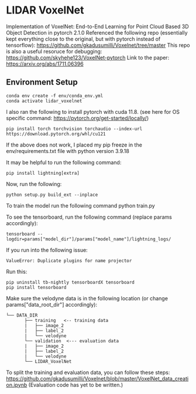 # LIDAR VoxelNet

Implementation of VoxelNet: End-to-End Learning for Point Cloud Based 3D Object Detection in pytorch 2.1.0
Referenced the following repo (essentially kept everything close to the original, but with pytorch instead of tensorflow): https://github.com/gkadusumilli/Voxelnet/tree/master
This repo is also a useful resoruce for debugging: https://github.com/skyhehe123/VoxelNet-pytorch
Link to the paper: https://arxiv.org/abs/1711.06396
## Environment Setup
```
conda env create -f env/conda_env.yml
conda activate lidar_voxelnet
```
I also ran the following to install pytorch with cuda 11.8. (see here for OS specific command: https://pytorch.org/get-started/locally/)
```
pip install torch torchvision torchaudio --index-url https://download.pytorch.org/whl/cu121
```

If the above does not work, I placed my pip freeze in the env/requirements.txt file with python version 3.9.18

It may be helpful to run the following command:
```
pip install lightning[extra]
```
Now, run the following:
```
python setup.py build_ext --inplace
```

To train the model run the following command
python train.py

To see the tensorboard, run the following command (replace params accordingly):
```
tensorboard --logdir=params["model_dir"]/params["model_name"]/lightning_logs/
```
If you run into the following issue:
```
ValueError: Duplicate plugins for name projector
```
Run this:
```
pip uninstall tb-nightly tensorboardX tensorboard
pip install tensorboard
```

Make sure the velodyne data is in the following location (or change params["data_root_dir"] accordingly):
```
└── DATA_DIR
       ├── training   <-- training data
       |   ├── image_2
       |   ├── label_2
       |   └── velodyne
       └── validation  <--- evaluation data 
       |   ├── image_2
       |   ├── label_2
       |   └── velodyne
       └── LIDAR_VoxelNet
```
To split the training and evaluation data, you can follow these steps: https://github.com/gkadusumilli/Voxelnet/blob/master/VoxelNet_data_creation.ipynb
(Evaluation code has yet to be written.)
